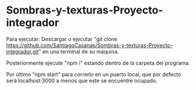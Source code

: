 # Sombras-y-texturas-Proyecto-integrador

Para ejecutar:
Descargar o ejecutar "git clone https://github.com/SantiagoCasanas/Sombras-y-texturas-Proyecto-integrador.git" en una terminal de su máquina.

Posteriormente ejecute "npm i" estando dentro de la carpeta del programa.

Por último "npm start" para correrlo en un puerto local, que por defecto será localhost:3000 a menos que este se encuentre ocupado.
